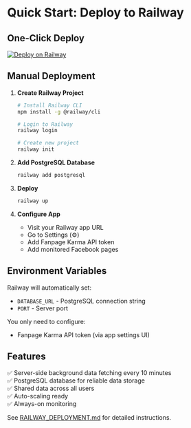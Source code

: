 # Quick Start: Deploy to Railway

## One-Click Deploy

[![Deploy on Railway](https://railway.app/button.svg)](https://railway.app/new/template?template=https://github.com/YOUR_USERNAME/post-sniper)

## Manual Deployment

1. **Create Railway Project**
   ```bash
   # Install Railway CLI
   npm install -g @railway/cli
   
   # Login to Railway
   railway login
   
   # Create new project
   railway init
   ```

2. **Add PostgreSQL Database**
   ```bash
   railway add postgresql
   ```

3. **Deploy**
   ```bash
   railway up
   ```

4. **Configure App**
   - Visit your Railway app URL
   - Go to Settings (⚙️)
   - Add Fanpage Karma API token
   - Add monitored Facebook pages

## Environment Variables

Railway will automatically set:
- `DATABASE_URL` - PostgreSQL connection string
- `PORT` - Server port

You only need to configure:
- Fanpage Karma API token (via app settings UI)

## Features

✅ Server-side background data fetching every 10 minutes  
✅ PostgreSQL database for reliable data storage  
✅ Shared data across all users  
✅ Auto-scaling ready  
✅ Always-on monitoring  

See [RAILWAY_DEPLOYMENT.md](./RAILWAY_DEPLOYMENT.md) for detailed instructions.
